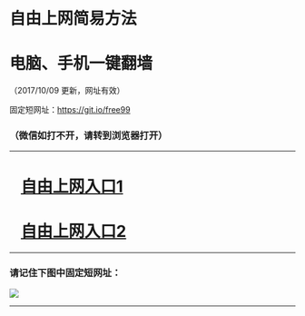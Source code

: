 ﻿# 自由上网简易方法

# 电脑、手机一键翻墙

（2017/10/09 更新，网址有效）

固定短网址：https://git.io/free99

### （微信如打不开，请转到浏览器打开）


***





# &nbsp;&nbsp; <a href="http://ft146545633.fwq-tz-1001.info/fwqtz01.html?t=100900119334 " target="_blank">自由上网入口1</a>
# &nbsp;&nbsp; <a href="http://ft2728821111.fwq-tz-1002.info/fwqtz02.html?t=100900111964 " target="_blank">自由上网入口2</a>
***

### 请记住下图中固定短网址：

<img src="https://s3-us-west-2.amazonaws.com/fwq-1001/yjfq-20170905okok.png" /> 


***

